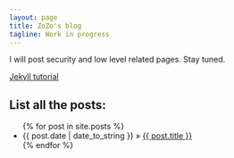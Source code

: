 ```yaml
---
layout: page
title: ZoZo's blog
tagline: Work in progress
---
```




I will post security and low level related pages. Stay tuned.


[Jekyll tutorial](http://www.andrewmunsell.com/tutorials/jekyll-by-example/index.html)



## List all the posts:

<ul class="posts">
  {% for post in site.posts %}
    <li><span>{{ post.date | date_to_string }}</span> &raquo; <a href="{{ BASE_PATH }}{{ post.url }}">{{ post.title }}</a></li>
  {% endfor %}
</ul>
